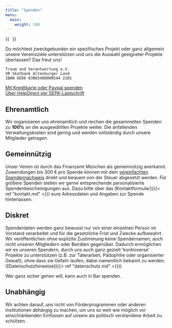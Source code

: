 ```yaml
---
title: "Spenden"
menu:
  main:
    weight: 100
---
```


{{<image float="right" width="10em" frame="true" caption="Bankverbindung GiroCode" src="img/qrcode.svg" >}}

Du möchtest zweckgebunden ein spezifisches Projekt oder ganz allgemein unsere Vereinsziele unterstützen und uns die Auswahl geeigneter Projekte überlassen? Das freut uns!

`Traum und Verantwortung e.V.`\
`VR Skatbank Altenburger Land`\
`IBAN DE08 83065408000544 2281`

[Mit Kreditkarte oder Paypal spenden](https://www.paypal.com/donate/?hosted_button_id=3QGKKUGAWQBTY&locale.x=de_DE) \
[Über HelpDirect per SEPA-Lastschrift](https://www.helpdirect.org/traum-und-verantwortung-e-v/spenden/)

## Ehrenamtlich

Wir organisieren uns ehrenamtlich und reichen die gesammelten Spenden zu **100%** an die ausgewählten Projekte weiter. Die anfallenden Verwaltungskosten sind gering und werden vollständig durch unsere Mitglieder getragen.

## Gemeinnützig

Unser Verein ist durch das Finanzamt München als gemeinnützig anerkannt. Zuwendungen bis 300 € pro Spende können mit dem [vereinfachten Spendennachweis](/verein/Vereinfachter-Spendennachweis-Traum-und-Verantwortung.pdf) direkt und bequem von der Steuer abgesetzt werden. Für größere Spenden stellen wir gerne entsprechende personalisierte Spendenbescheinigungen aus. Dazu bitte über das [Kontaktformular]({{< ref "kontakt.md" >}}) eure Adressdaten und Angaben zur Spende hinterlassen.

## Diskret

Spenderdaten werden ganz bewusst nur von einer einzelnen Person im Vorstand verarbeitet und für die gesetzliche Frist und Zwecke aufbewahrt. Wir veröffentlichen ohne explizite Zustimmung keine Spendernamen; auch nicht unseren Mitgliedern oder Beiräten gegenüber. Dadurch ermöglichen wir es unseren Spendern, durch uns auch ganz gezielt 'kontroverse' Projekte zu unterstützen (z.B. zur Täterarbeit, Pädophilie oder organisierter Gewalt), ohne dass sie Gefahr laufen, dabei namentlich bekannt zu werden. ([Datenschutzhinweise]({{< ref "datenschutz.md" >}}))

Wer ganz sicher gehen will, kann auch in Bar spenden.

## Unabhängig

Wir achten darauf, uns nicht von Förderprogrammen oder anderen Institutionen abhängig zu machen, um uns so weit wie möglich vor einschränkenden Einfüssen auf unsere als politisch verstandene Arbeit zu schützen.

